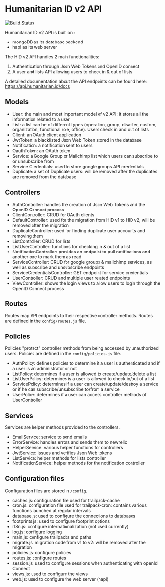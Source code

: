 # Humanitarian ID v2 API

[![Build Status](https://travis-ci.org/UN-OCHA/hid_api.svg?branch=master)](https://travis-ci.org/UN-OCHA/hid_api)

Humanitarian ID v2 API is built on :

* mongoDB as its database backend
* hapi as its web server

The HID v2 API handles 2 main functionalities:

1. Authentication through Json Web Tokens and OpenID connect
2. A user and lists API allowing users to check in & out of lists

A detailed documentation about the API endpoints can be found here: https://api.humanitarian.id/docs

## Models

* User: the main and most important model of v2 API: it stores all the information related to a user
* List: a list can be of different types (operation, group, disaster, custom, organization, functional role, office). Users check in
and out of lists
* Client: an OAuth client application
* JwtToken: a blacklisted Json Web Token stored in the database
* Notification: a notification sent to users
* OauthToken: an OAuth token
* Service: a Google Group or Mailchimp list which users can subscribe to or unsubscribe from
* Service Credentials: used to store google groups API credentials
* Duplicate: a set of Duplicate users: will be removed after the duplicates are removed from the database

## Controllers

* AuthController: handles the creation of Json Web Tokens and the OpenID Connect process
* ClientController: CRUD for OAuth clients
* DefaultController: used for the migration from HID v1 to HID v2, will be removed after the migration
* DuplicateController: used for finding duplicate user accounts and removing them
* ListController: CRUD for lists
* ListUserController: functions for checking in & out of a list
* NotificationController: provides an endpoint to pull notifications and another one to mark them as read
* ServiceController: CRUD for google groups & mailchimp services, as well as subscribe and unsubscribe endpoints
* ServiceCredentialsController: GET endpoint for service credentials
* UserController: CRUD and multiple user related endpoints
* ViewController: shows the login views to allow users to login through the OpenID Connect process

## Routes

Routes map API endpoints to their respective controller methods. Routes are defined in the `config/routes.js` file.

## Policies

Policies "protect" controller methods from being accessed by unauthorized users. Policies are defined in the `config/policies.js` file.

* AuthPolicy: defines policies to determine if a user is authenticated and if a user is an administrator or not
* ListPolicy: determines if a user is allowed to create/update/delete a list
* ListUserPolicy: determines is a user is allowed to check in/out of a list
* ServicePolicy: determines if a user can create/update/destroy a service or if he can subscribe/unsubscribe to/from a service
* UserPolicy: determines if a user can access controller methods of UserController

## Services

Services are helper methods provided to the controllers.

* EmailService: service to send emails
* ErrorService: handles errors and sends them to newrelic
* HelperService: various helper functions for controllers
* JwtService: issues and verifies Json Web tokens
* ListService: helper methods for lists controller
* NotificationService: helper methods for the notification controller

## Configuration files

Configuration files are stored in `/config`.

* caches.js: configuration file used for trailpack-cache
* cron.js: configuration file used for trailpack-cron: contains various functions launched at regular intervals
* database.js: used to configure the connections to databases
* footprints.js: used to configure footprint options
* i18n.js: configure internationalization (not used currently)
* log.js: configure logging
* main.js: configure trailpacks and paths
* migrate.js: migration code from v1 to v2: will be removed after the migration
* policies.js: configure policies
* routes.js: configure routes
* session.js: used to configure sessions when authenticating with openId Connect
* views.js: used to configure the views
* web.js: used to configure the web server (hapi)
